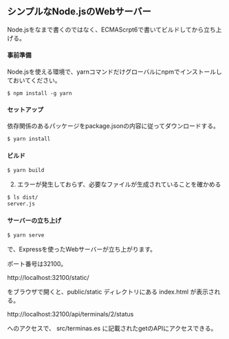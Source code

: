## シンプルなNode.jsのWebサーバー

Node.jsをなまで書くのではなく、ECMAScrpt6で書いてビルドしてから立ち上げる。

#### 事前準備

Node.jsを使える環境で、yarnコマンドだけグローバルにnpmでインストールしておいてください。

```
$ npm install -g yarn
```

#### セットアップ

依存関係のあるパッケージをpackage.jsonの内容に従ってダウンロードする。

```sh
$ yarn install
```

#### ビルド

```sh
$ yarn build
```

2. エラーが発生しておらず、必要なファイルが生成されていることを確かめる

```sh
$ ls dist/
server.js
```

#### サーバーの立ち上げ

```sh
$ yarn serve
```

で、Expressを使ったWebサーバーが立ち上がります。

ポート番号は32100。

http://localhost:32100/static/

をブラウザで開くと、public/static ディレクトリにある index.html が表示される。

http://localhost:32100/api/terminals/2/status

へのアクセスで、 src/terminas.es に記載されたgetのAPIにアクセスできる。
